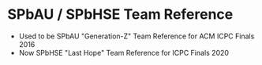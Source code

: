 # SPbAU / SPbHSE Team Reference
* Used to be SPbAU "Generation-Z" Team Reference for ACM ICPC Finals 2016
* Now SPbHSE "Last Hope" Team Reference for ICPC Finals 2020
